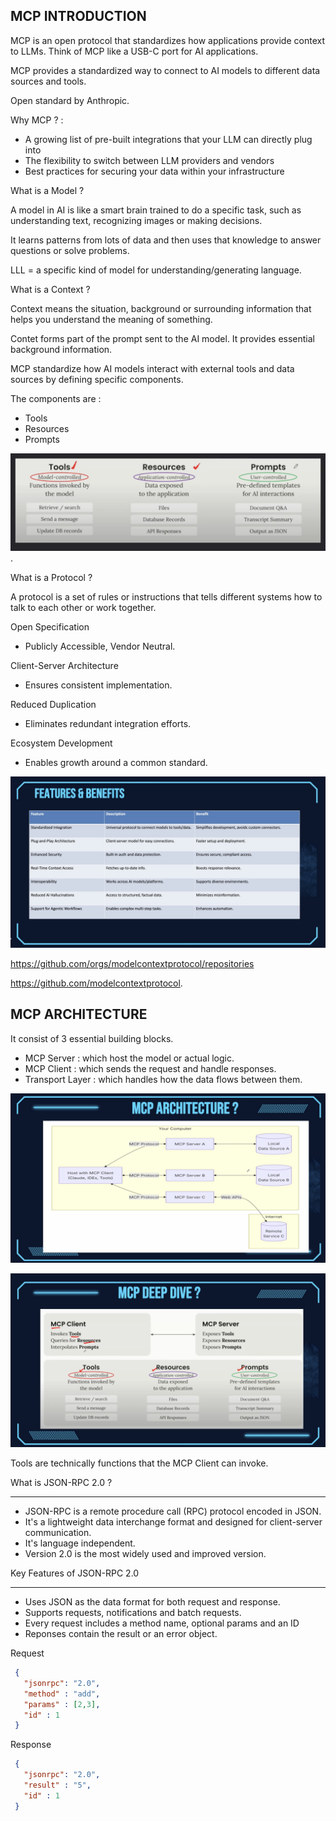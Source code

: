 ## MCP INTRODUCTION

MCP is an open protocol that standardizes how applications provide context to LLMs. Think of MCP like a USB-C port for AI applications.

MCP provides a standardized way to connect to AI models to different data sources and tools.  

Open standard by Anthropic.  

Why MCP ? : 
 - A growing list of pre-built integrations that your LLM can directly plug into 
 - The flexibility to switch between LLM providers and vendors
 - Best practices for securing your data within your infrastructure

What is a Model ?   

A model in AI is like a smart brain trained to do a specific task, such as understanding text, recognizing images or making decisions. 

It learns patterns from lots of data and then uses that knowledge to answer questions or solve problems.

LLL = a specific kind of model for understanding/generating language.


What is a Context ?    

Context means the situation, background or surrounding information that helps you understand the meaning of something. 

Contet forms part of the prompt sent to the AI model. It provides essential background information. 

MCP standardize how AI models interact with external tools and data sources by defining specific components.  

The components are : 
- Tools
- Resources 
- Prompts 

![images](Images/mcpcomponents.png).  

What is a Protocol ?   

A protocol is a set of rules or instructions that tells different systems how to talk to each other or work together.

Open Specification 
  - Publicly Accessible, Vendor Neutral. 

Client-Server Architecture 
  - Ensures consistent implementation. 

Reduced Duplication
  - Eliminates redundant integration efforts.  

Ecosystem Development
  - Enables growth around a common standard. 

![images](Images/mcpbenefits.png)


https://github.com/orgs/modelcontextprotocol/repositories 

https://github.com/modelcontextprotocol. 

## MCP ARCHITECTURE 

It consist of 3 essential building blocks. 

 - MCP Server : which host the model or actual logic.
 - MCP Client : which sends the request and handle responses.  
 - Transport Layer : which handles how the data flows between them.
  
![images](Images/mcparchitecture.png)

![images](Images/mcpdeepdive.png)

Tools are technically functions that the MCP Client can invoke. 

What is JSON-RPC 2.0 ? 
_______

- JSON-RPC is a remote procedure call (RPC) protocol encoded in JSON.
- It's a lightweight data interchange format and designed for client-server communication.  
- It's language independent.
- Version 2.0 is the most widely used and improved version.  

Key Features of JSON-RPC 2.0
______

 - Uses JSON as the data format for both request and response.  
 - Supports requests, notifications and batch requests.  
 - Every request includes a method name, optional params and an ID
 - Reponses contain the result or an error object.

Request
```json
 {
   "jsonrpc": "2.0",
   "method" : "add",
   "params" : [2,3],
   "id" : 1
 } 
```


Response
```json
 {
   "jsonrpc": "2.0",
   "result" : "5",
   "id" : 1
 } 
```